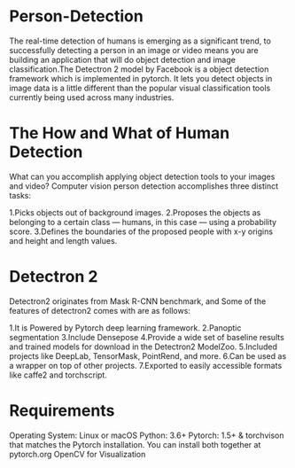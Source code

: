 # Person-Detection

The real-time detection of humans is emerging as a significant trend, to successfully detecting a person in an image or video means you are building an application that will do object detection and image classification.The Detectron 2 model by Facebook is a object detection framework which is implemented in pytorch. It lets you detect objects in image data is a little different than the popular visual classification tools currently being used across many industries. 

# The How and What of Human Detection

What can you accomplish applying object detection tools to your images and video? Computer vision person detection accomplishes three distinct tasks:

1.Picks objects out of background images.
2.Proposes the objects as belonging to a certain class — humans, in this case — using a probability score.
3.Defines the boundaries of the proposed people with x-y origins and height and length values.

# Detectron 2

Detectron2 originates from Mask R-CNN benchmark, and Some of the features of detectron2 comes with are as follows:

1.It is Powered by Pytorch deep learning framework.
2.Panoptic segmentation
3.Include Densepose
4.Provide a wide set of baseline results and trained models for download in the Detectron2 ModelZoo.
5.Included projects like DeepLab, TensorMask, PointRend, and more.
6.Can be used as a wrapper on top of other projects.
7.Exported to easily accessible formats like caffe2 and torchscript.

# Requirements
Operating System: Linux or macOS
Python: 3.6+
Pytorch: 1.5+ & torchvison that matches the Pytorch installation. You can install both together at pytorch.org
OpenCV for Visualization
